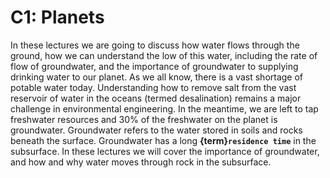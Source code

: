 # C1: Planets

In these lectures we are going to discuss how water flows through the ground, how we can understand the low of this water, including the rate of flow of groundwater, and the importance of groundwater to supplying drinking water to our planet.
As we all know, there is a vast shortage of potable water today.
Understanding how to remove salt from the vast reservoir of water in the oceans (termed desalination) remains a major challenge in environmental engineering.
In the meantime, we are left to tap freshwater resources and 30% of the freshwater on the planet is groundwater.
Groundwater refers to the water stored in soils and rocks beneath the surface.
Groundwater has a long **{term}`residence time`** in the subsurface.
In these lectures we will cover the importance of groundwater, and how and why water moves through rock in the subsurface.

```{tableofcontents}
```

